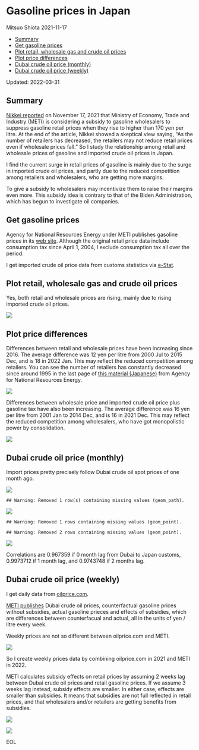 Gasoline prices in Japan
================
Mitsuo Shiota
2021-11-17

-   [Summary](#summary)
-   [Get gasoline prices](#get-gasoline-prices)
-   [Plot retail, wholesale gas and crude oil
    prices](#plot-retail-wholesale-gas-and-crude-oil-prices)
-   [Plot price differences](#plot-price-differences)
-   [Dubai crude oil price (monthly)](#dubai-crude-oil-price-monthly)
-   [Dubai crude oil price (weekly)](#dubai-crude-oil-price-weekly)

Updated: 2022-03-31

## Summary

[Nikkei
reported](https://www.nikkei.com/article/DGXZQOUA169350W1A111C2000000/)
on November 17, 2021 that Ministry of Economy, Trade and Industry (METI)
is considering a subsidy to gasoline wholesalers to suppress gasoline
retail prices when they rise to higher than 170 yen per litre. At the
end of the article, Nikkei showed a skeptical view saying, “As the
number of retailers has decreased, the retailers may not reduce retail
prices even if wholesale prices fall.” So I study the relationship among
retail and wholesale prices of gasoline and imported crude oil prices in
Japan.

I find the current surge in retail prices of gasoline is mainly due to
the surge in imported crude oil prices, and partly due to the reduced
competition among retailers and wholesalers, who are getting more
margins.

To give a subsidy to wholesalers may incentivize them to raise their
margins even more. This subsidy idea is contrary to that of the Biden
Administration, which has begun to investigate oil companies.

## Get gasoline prices

Agency for National Resources Energy under METI publishes gasoline
prices in its [web
site](https://www.enecho.meti.go.jp/statistics/petroleum_and_lpgas/pl007/results.html#headline1).
Although the original retail price data include consumption tax since
April 1, 2004, I exclude consumption tax all over the period.

I get imported crude oil price data from customs statistics via
[e-Stat](https://www.e-stat.go.jp/stat-search/files?page=1&layout=datalist&toukei=00350300&bunya_l=16&tstat=000001013141&cycle=1&tclass1=000001013192&tclass2=000001013194&tclass3val=0).

## Plot retail, wholesale gas and crude oil prices

Yes, both retail and wholesale prices are rising, mainly due to rising
imported crude oil prices.

![](README_files/figure-gfm/plot1-1.png)<!-- -->

## Plot price differences

Differences between retail and wholesale prices have been increasing
since 2016. The average difference was 12 yen per litre from 2000 Jul to
2015 Dec, and is 18 in 2022 Jan. This may reflect the reduced
competition among retailers. You can see the number of retailers has
constantly decreased since around 1995 in the last page of [this
material
(Japanese)](https://www.enecho.meti.go.jp/category/resources_and_fuel/distribution/hinnkakuhou/data/2021_07_30_01.pdf)
from Agency for National Resources Energy.

![](README_files/figure-gfm/plot%202-1.png)<!-- -->

Differences between wholesale price and imported crude oil price plus
gasoline tax have also been increasing. The average difference was 16
yen per litre from 2001 Jan to 2014 Dec, and is 16 in 2021 Dec. This may
reflect the reduced competition among wholesalers, who have got
monopolistic power by consolidation.

![](README_files/figure-gfm/plot3-1.png)<!-- -->

## Dubai crude oil price (monthly)

Import prices pretty precisely follow Dubai crude oil spot prices of one
month ago.

![](README_files/figure-gfm/unnamed-chunk-1-1.png)<!-- -->

    ## Warning: Removed 1 row(s) containing missing values (geom_path).

![](README_files/figure-gfm/unnamed-chunk-1-2.png)<!-- -->

    ## Warning: Removed 1 rows containing missing values (geom_point).

    ## Warning: Removed 2 rows containing missing values (geom_point).

![](README_files/figure-gfm/unnamed-chunk-1-3.png)<!-- -->

Correlations are 0.967359 if 0 month lag from Dubai to Japan customs,
0.9973712 if 1 month lag, and 0.9743748 if 2 months lag.

## Dubai crude oil price (weekly)

I get daily data from
[oilprice.com](https://oilprice.com/jp/%E5%8E%9F%E6%B2%B9%E4%BE%A1%E6%A0%BC%E3%83%81%E3%83%A3%E3%83%BC%E3%83%88).

[METI publishes](https://nenryo-gekihenkanwa.jp/pdf/result_rev8.pdf)
Dubai crude oil prices, counterfactual gasoline prices without
subsidies, actual gasoline prieces and effects of subsidies, which are
differences between counterfacual and actual, all in the units of yen /
litre every week.

Weekly prices are not so different between oilprice.com and METI.

![](README_files/figure-gfm/dubai_chart-1.png)<!-- -->

So I create weekly prices data by combining oilprice.com in 2021 and
METI in 2022.

METI calculates subsidy effects on retail prices by assuming 2 weeks lag
between Dubai crude oil prices and retail gasoline prices. If we assume
3 weeks lag instead, subsidy effects are smaller. In either case,
effects are smaller than subsidies. It means that subsidies are not full
reflected in retail prices, and that wholesalers and/or retailers are
getting benefits from subsidies.

![](README_files/figure-gfm/actual_counterfactual-1.png)<!-- -->

![](README_files/figure-gfm/subsidy_effect-1.png)<!-- -->

EOL
